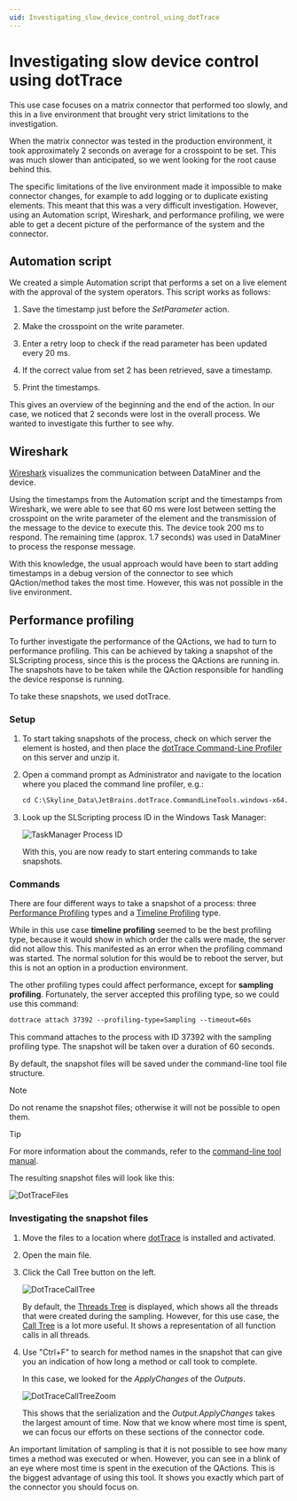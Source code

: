 ```yaml
---
uid: Investigating_slow_device_control_using_dotTrace
---
```


# Investigating slow device control using dotTrace

This use case focuses on a matrix connector that performed too slowly, and this in a live environment that brought very strict limitations to the investigation.

When the matrix connector was tested in the production environment, it took approximately 2 seconds on average for a crosspoint to be set. This was much slower than anticipated, so we went looking for the root cause behind this.

The specific limitations of the live environment made it impossible to make connector changes, for example to add logging or to duplicate existing elements. This meant that this was a very difficult investigation. However, using an Automation script, Wireshark, and performance profiling, we were able to get a decent picture of the performance of the system and the connector.

## Automation script

We created a simple Automation script that performs a set on a live element with the approval of the system operators. This script works as follows:

1. Save the timestamp just before the *SetParameter* action.

1. Make the crosspoint on the write parameter.

1. Enter a retry loop to check if the read parameter has been updated every 20 ms.

1. If the correct value from set 2 has been retrieved, save a timestamp.

1. Print the timestamps.

This gives an overview of the beginning and the end of the action. In our case, we noticed that 2 seconds were lost in the overall process. We wanted to investigate this further to see why.

## Wireshark

[Wireshark](xref:Wireshark) visualizes the communication between DataMiner and the device.

Using the timestamps from the Automation script and the timestamps from Wireshark, we were able to see that 60 ms were lost between setting the crosspoint on the write parameter of the element and the transmission of the message to the device to execute this. The device took 200 ms to respond. The remaining time (approx. 1.7 seconds) was used in DataMiner to process the response message.

With this knowledge, the usual approach would have been to start adding timestamps in a debug version of the connector to see which QAction/method takes the most time. However, this was not possible in the live environment.

## Performance profiling

To further investigate the performance of the QActions, we had to turn to performance profiling. This can be achieved by taking a snapshot of the SLScripting process, since this is the process the QActions are running in. The snapshots have to be taken while the QAction responsible for handling the device response is running.

To take these snapshots, we used dotTrace.

### Setup

1. To start taking snapshots of the process, check on which server the element is hosted, and then place the [dotTrace Command-Line Profiler](https://www.jetbrains.com/help/profiler/Performance_Profiling__Profiling_Using_the_Command_Line.html) on this server and unzip it.

1. Open a command prompt as Administrator and navigate to the location where you placed the command line profiler, e.g.:

   ```txt
   cd C:\Skyline_Data\JetBrains.dotTrace.CommandLineTools.windows-x64.2022.2.3
   ```

1. Look up the SLScripting process ID in the Windows Task Manager:

   ![TaskManager Process ID](~/develop/images/Taskmanager_process_id.png)

   With this, you are now ready to start entering commands to take snapshots.

### Commands

There are four different ways to take a snapshot of a process: three [Performance Profiling](https://www.jetbrains.com/help/profiler/Performance_Profiling.html) types and a [Timeline Profiling](https://www.jetbrains.com/help/profiler/Concurrency_Profiling_Timeline_.html) type.

While in this use case **timeline profiling** seemed to be the best profiling type, because it would show in which order the calls were made, the server did not allow this. This manifested as an error when the profiling command was started. The normal solution for this would be to reboot the server, but this is not an option in a production environment.

The other profiling types could affect performance, except for **sampling profiling**. Fortunately, the server accepted this profiling type, so we could use this command:

```txt
dottrace attach 37392 --profiling-type=Sampling --timeout=60s
```

This command attaches to the process with ID 37392 with the sampling profiling type. The snapshot will be taken over a duration of 60 seconds.

By default, the snapshot files will be saved under the command-line tool file structure.

> [!NOTE]
> Do not rename the snapshot files; otherwise it will not be possible to open them.

> [!TIP]
> For more information about the commands, refer to the [command-line tool manual](https://www.jetbrains.com/help/profiler/Performance_Profiling__Profiling_Using_the_Command_Line.html#console_profiler).

The resulting snapshot files will look like this:

![DotTraceFiles](~/develop/images/DotTraceFiles.png)

### Investigating the snapshot files

1. Move the files to a location where [dotTrace](https://www.jetbrains.com/profiler/download/#section=web-installer) is installed and activated.

1. Open the main file.

1. Click the Call Tree button on the left.

   ![DotTraceCallTree](~/develop/images/DotTraceCallTree.png)

   By default, the [Threads Tree](https://www.jetbrains.com/help/profiler/Studying_Profiling_Results__Threads_Tree.html) is displayed, which shows all the threads that were created during the sampling. However, for this use case, the [Call Tree](https://www.jetbrains.com/help/profiler/Studying_Profiling_Results__Call_Tree.html) is a lot more useful. It shows a representation of all function calls in all threads.

1. Use "Ctrl+F" to search for method names in the snapshot that can give you an indication of how long a method or call took to complete.

   In this case, we looked for the *ApplyChanges* of the *Outputs*.

   ![DotTraceCallTreeZoom](~/develop/images/DotTraceCallTreeZoom.png)

   This shows that the serialization and the *Output.ApplyChanges* takes the largest amount of time. Now that we know where most time is spent, we can focus our efforts on these sections of the connector code.

An important limitation of sampling is that it is not possible to see how many times a method was executed or when. However, you can see in a blink of an eye where most time is spent in the execution of the QActions. This is the biggest advantage of using this tool. It shows you exactly which part of the connector you should focus on.
